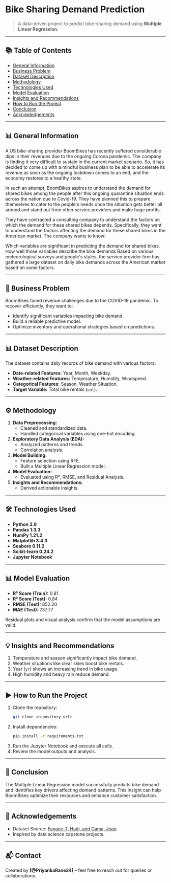 # **Bike Sharing Demand Prediction**

> A data-driven project to predict bike-sharing demand using **Multiple Linear Regression**.

---

## 📚 **Table of Contents**
- [General Information](#general-information)
- [Business Problem](#business-problem)
- [Dataset Description](#dataset-description)
- [Methodology](#methodology)
- [Technologies Used](#technologies-used)
- [Model Evaluation](#model-evaluation)
- [Insights and Recommendations](#insights-and-recommendations)
- [How to Run the Project](#how-to-run-the-project)
- [Conclusion](#conclusion)
- [Acknowledgements](#acknowledgements)

---

## 📊 **General Information**
A US bike-sharing provider BoomBikes has recently suffered considerable dips in their revenues due to the ongoing Corona pandemic. The company is finding it very difficult to sustain in the current market scenario. So, it has decided to come up with a mindful business plan to be able to accelerate its revenue as soon as the ongoing lockdown comes to an end, and the economy restores to a healthy state. 

In such an attempt, BoomBikes aspires to understand the demand for shared bikes among the people after this ongoing quarantine situation ends across the nation due to Covid-19. They have planned this to prepare themselves to cater to the people's needs once the situation gets better all around and stand out from other service providers and make huge profits.

They have contracted a consulting company to understand the factors on which the demand for these shared bikes depends. Specifically, they want to understand the factors affecting the demand for these shared bikes in the American market. The company wants to know:

Which variables are significant in predicting the demand for shared bikes.
How well those variables describe the bike demands
Based on various meteorological surveys and people's styles, the service provider firm has gathered a large dataset on daily bike demands across the American market based on some factors. 

---

## 📝 **Business Problem**
BoomBikes faced revenue challenges due to the COVID-19 pandemic. To recover efficiently, they want to:
- Identify significant variables impacting bike demand.
- Build a reliable predictive model.
- Optimize inventory and operational strategies based on predictions.

---

## 📊 **Dataset Description**
The dataset contains daily records of bike demand with various factors:
- **Date-related Features:** Year, Month, Weekday.
- **Weather-related Features:** Temperature, Humidity, Windspeed.
- **Categorical Features:** Season, Weather Situation.
- **Target Variable:** Total bike rentals (`cnt`).

---

## ⚙️ **Methodology**
1. **Data Preprocessing:**
   - Cleaned and standardized data.
   - Handled categorical variables using one-hot encoding.
2. **Exploratory Data Analysis (EDA):**
   - Analyzed patterns and trends.
   - Correlation analysis.
3. **Model Building:**
   - Feature selection using RFE.
   - Built a Multiple Linear Regression model.
4. **Model Evaluation:**
   - Evaluated using R², RMSE, and Residual Analysis.
5. **Insights and Recommendations:**
   - Derived actionable insights.

---

## 🛠️ **Technologies Used**
- **Python 3.9**
- **Pandas 1.3.3**
- **NumPy 1.21.2**
- **Matplotlib 3.4.3**
- **Seaborn 0.11.2**
- **Scikit-learn 0.24.2**
- **Jupyter Notebook**

---

## 📊 **Model Evaluation**
- **R² Score (Train):** 0.81
- **R² Score (Test):** 0.84
- **RMSE (Test):** 852.20
- **MAE (Test):** 737.77

Residual plots and visual analysis confirm that the model assumptions are valid.

---

## 💡 **Insights and Recommendations**
1. Temperature and season significantly impact bike demand.
2. Weather situations like clear skies boost bike rentals.
3. Year (`yr`) shows an increasing trend in bike usage.
4. High humidity and heavy rain reduce demand.

---

## ▶️ **How to Run the Project**
1. Clone the repository:
   ```bash
   git clone <repository_url>
   ```
2. Install dependencies:
   ```bash
   pip install -r requirements.txt
   ```
3. Run the Jupyter Notebook and execute all cells.
4. Review the model outputs and analysis.

---

## 🏁 **Conclusion**
The Multiple Linear Regression model successfully predicts bike demand and identifies key drivers affecting demand patterns. This insight can help BoomBikes optimize their resources and enhance customer satisfaction.

---

## 🙌 **Acknowledgements**
- Dataset Source: [Fanaee-T, Hadi, and Gama, Joao](http://dx.doi.org/10.1007/s13748-013-0040-3)
- Inspired by data science capstone projects.

---

## 📬 **Contact** 
Created by **[@PriyankaRane24]** – feel free to reach out for queries or collaborations.

